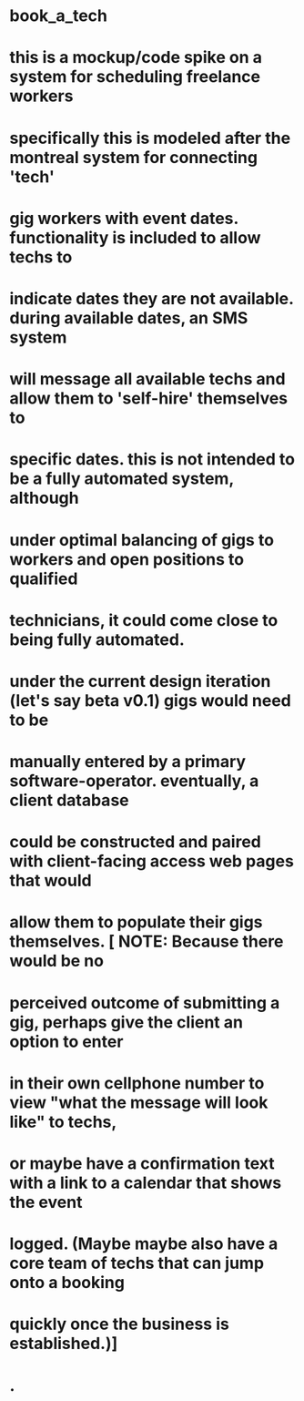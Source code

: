 # book_a_tech
# this is a mockup/code spike on a system for scheduling freelance workers
# specifically this is modeled after the montreal system for connecting 'tech'
# gig workers with event dates.  functionality is included to allow techs to
# indicate dates they are not available.  during available dates, an SMS system
# will message all available techs and allow them to 'self-hire' themselves to
# specific dates. this is not intended to be a fully automated system, although
# under optimal balancing of gigs to workers and open positions to qualified
# technicians, it could come close to being fully automated.

# under the current design iteration (let's say beta v0.1) gigs would need to be
# manually entered by a primary software-operator. eventually, a client database
# could be constructed and paired with client-facing access web pages that would
# allow them to populate their gigs themselves. [ NOTE: Because there would be no
# perceived outcome of submitting a gig, perhaps give the client an option to enter
# in their own cellphone number to view "what the message will look like" to techs,
# or maybe have a confirmation text with a link to a calendar that shows the event
# logged.  (Maybe maybe also have a core team of techs that can jump onto a booking
# quickly once the business is established.)]

# .
